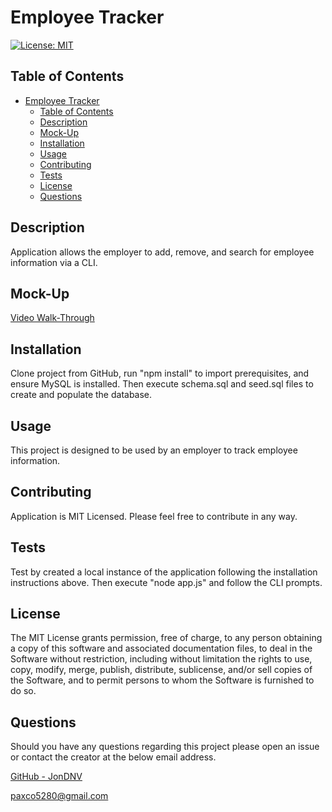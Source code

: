 # Employee Tracker

[![License: MIT](https://img.shields.io/badge/License-MIT-yellow.svg)](https://opensource.org/licenses/MIT)

## Table of Contents

- [Employee Tracker](#employee-tracker)
  - [Table of Contents](#table-of-contents)
  - [Description](#description)
  - [Mock-Up](#mock-up)
  - [Installation](#installation)
  - [Usage](#usage)
  - [Contributing](#contributing)
  - [Tests](#tests)
  - [License](#license)
  - [Questions](#questions)

## Description

Application allows the employer to add, remove, and search for employee information via a CLI.

## Mock-Up

[Video Walk-Through]()

## Installation

Clone project from GitHub, run "npm install" to import prerequisites, and ensure MySQL is installed. Then execute schema.sql and seed.sql files to create and populate the database.

## Usage

This project is designed to be used by an employer to track employee information.

## Contributing

Application is MIT Licensed. Please feel free to contribute in any way.

## Tests

Test by created a local instance of the application following the installation instructions above. Then execute "node app.js" and follow the CLI prompts.

## License

The MIT License grants permission, free of charge, to any person obtaining a copy of this software and associated documentation files, to deal in the Software without restriction, including without limitation the rights to use, copy, modify, merge, publish, distribute, sublicense, and/or sell copies of the Software, and to permit persons to whom the Software is furnished to do so.

## Questions

Should you have any questions regarding this project please open an issue or contact the creator at the below email address.

[GitHub - JonDNV](https://github.com/JonDNV)

[paxco5280@gmail.com](paxco5280@gmail.com)
